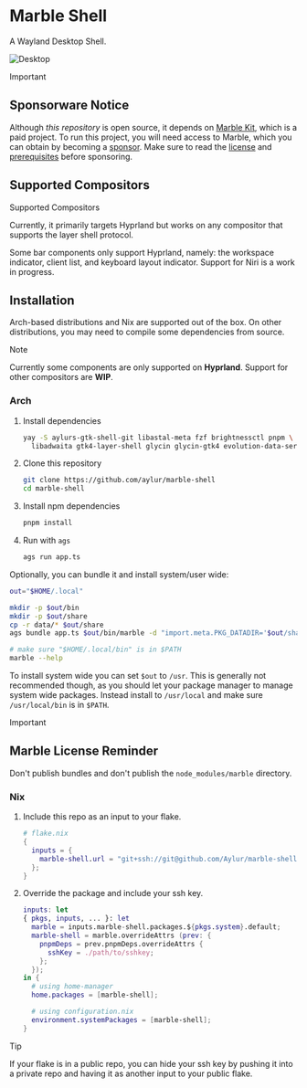 # Marble Shell

A Wayland Desktop Shell.

![Desktop](https://marble-shell.pages.dev/full.png)

> [!IMPORTANT]
>
> ## Sponsorware Notice
>
> Although _this repository_ is open source, it depends on
> [Marble Kit](https://marble-shell.pages.dev/), which is a paid project. To run
> this project, you will need access to Marble, which you can obtain by becoming
> a [sponsor](https://github.com/sponsors/Aylur). Make sure to read the
> [license](https://marble-shell.pages.dev/license) and
> [prerequisites](https://marble-shell.pages.dev/guide#prerequisites) before
> sponsoring.

## Supported Compositors

Supported Compositors

Currently, it primarily targets Hyprland but works on any compositor that
supports the layer shell protocol.

Some bar components only support Hyprland, namely: the workspace indicator,
client list, and keyboard layout indicator. Support for Niri is a work in
progress.

## Installation

Arch-based distributions and Nix are supported out of the box. On other
distributions, you may need to compile some dependencies from source.

> [!NOTE]
>
> Currently some components are only supported on **Hyprland**. Support for
> other compositors are **WIP**.

### Arch

1. Install dependencies

   ```sh
   yay -S aylurs-gtk-shell-git libastal-meta fzf brightnessctl pnpm \
     libadwaita gtk4-layer-shell glycin glycin-gtk4 evolution-data-server
   ```

2. Clone this repository

   ```sh
   git clone https://github.com/aylur/marble-shell
   cd marble-shell
   ```

3. Install npm dependencies

   ```sh
   pnpm install
   ```

4. Run with `ags`

   ```sh
   ags run app.ts
   ```

Optionally, you can bundle it and install system/user wide:

```sh
out="$HOME/.local"

mkdir -p $out/bin
mkdir -p $out/share
cp -r data/* $out/share
ags bundle app.ts $out/bin/marble -d "import.meta.PKG_DATADIR='$out/share'"

# make sure "$HOME/.local/bin" is in $PATH
marble --help
```

To install system wide you can set `$out` to `/usr`. This is generally not
recommended though, as you should let your package manager to manage system wide
packages. Instead install to `/usr/local` and make sure `/usr/local/bin` is in
`$PATH`.

> [!IMPORTANT]
>
> ## Marble License Reminder
>
> Don't publish bundles and don't publish the `node_modules/marble` directory.

### Nix

1. Include this repo as an input to your flake.

   ```nix
   # flake.nix
   {
     inputs = {
       marble-shell.url = "git+ssh://git@github.com/Aylur/marble-shell";
     };
   }
   ```

2. Override the package and include your ssh key.

   ```nix
   inputs: let
   { pkgs, inputs, ... }: let
     marble = inputs.marble-shell.packages.${pkgs.system}.default;
     marble-shell = marble.overrideAttrs (prev: {
       pnpmDeps = prev.pnpmDeps.overrideAttrs {
         sshKey = ./path/to/sshkey;
       };
     });
   in {
     # using home-manager
     home.packages = [marble-shell];

     # using configuration.nix
     environment.systemPackages = [marble-shell];
   }
   ```

> [!TIP]
>
> If your flake is in a public repo, you can hide your ssh key by pushing it
> into a private repo and having it as another input to your public flake.
